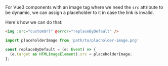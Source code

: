 For Vue3 components with an image tag where we need the `src` attribute to be dynamic, we can assign a placeholder to it in case the link is invalid.

Here's how we can do that:
```html
<img :src="customUrl" @error="replaceByDefault" />
```

```js
import placeholderImage from 'path/to/placholder-image.png'

const replaceByDefault = (e: Event) => {
  (e.target as HTMLImageElement).src = placeholderImage;
};
```